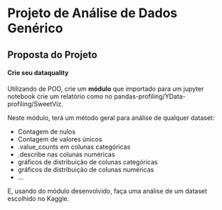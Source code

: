 # Projeto de Análise de Dados Genérico

## Proposta do Projeto
#### Crie seu dataquality

Utilizando de POO, crie um **módulo** que importado para um jupyter notebook crie um relatório como no pandas-profiling/YData-profiling/SweetViz.

Neste módulo, terá um método geral para análise de qualquer dataset:

- Contagem de nulos
- Contagem de valores únicos
- .value_counts em colunas categóricas
- .describe nas colunas numéricas
- gráficos de distribuição de colunas categóricas
- gráficos de distribuição de colunas numéricas
- ...

E, usando do módulo desenvolvido, faça uma análise de um dataset escolhido no Kaggle.
